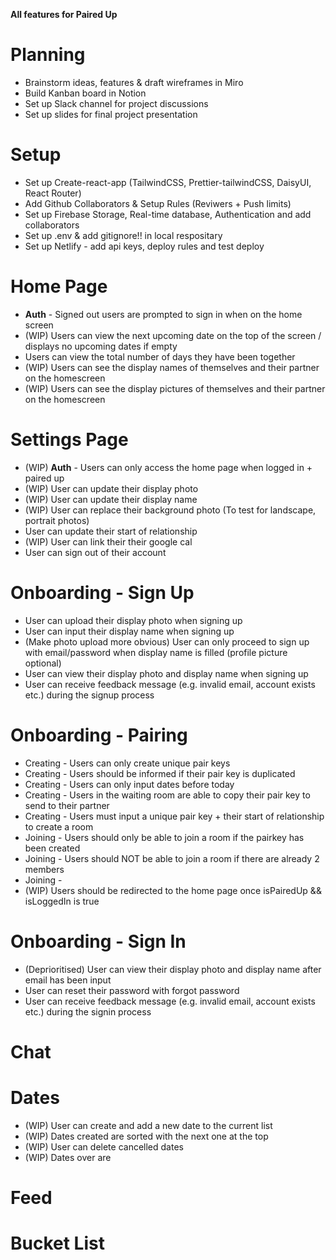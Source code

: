 **All features for Paired Up**

# Planning

- Brainstorm ideas, features & draft wireframes in Miro
- Build Kanban board in Notion
- Set up Slack channel for project discussions
- Set up slides for final project presentation

# Setup

- Set up Create-react-app (TailwindCSS, Prettier-tailwindCSS, DaisyUI, React Router)
- Add Github Collaborators & Setup Rules (Reviwers + Push limits)
- Set up Firebase Storage, Real-time database, Authentication and add collaborators
- Set up .env & add gitignore!! in local respositary
- Set up Netlify - add api keys, deploy rules and test deploy

# Home Page

- **Auth** - Signed out users are prompted to sign in when on the home screen
- (WIP) Users can view the next upcoming date on the top of the screen / displays no upcoming dates if empty
- Users can view the total number of days they have been together
- (WIP) Users can see the display names of themselves and their partner on the homescreen
- (WIP) Users can see the display pictures of themselves and their partner on the homescreen

# Settings Page

- (WIP) **Auth** - Users can only access the home page when logged in + paired up
- (WIP) User can update their display photo
- (WIP) User can update their display name
- (WIP) User can replace their background photo (To test for landscape, portrait photos)
- User can update their start of relationship
- (WIP) User can link their their google cal
- User can sign out of their account

# Onboarding - Sign Up

- User can upload their display photo when signing up
- User can input their display name when signing up
- (Make photo upload more obvious) User can only proceed to sign up with email/password when display name is filled (profile picture optional)
- User can view their display photo and display name when signing up
- User can receive feedback message (e.g. invalid email, account exists etc.) during the signup process

# Onboarding - Pairing

- Creating - Users can only create unique pair keys
- Creating - Users should be informed if their pair key is duplicated
- Creating - Users can only input dates before today
- Creating - Users in the waiting room are able to copy their pair key to send to their partner
- Creating - Users must input a unique pair key + their start of relationship to create a room
- Joining - Users should only be able to join a room if the pairkey has been created
- Joining - Users should NOT be able to join a room if there are already 2 members
- Joining -
- (WIP) Users should be redirected to the home page once isPairedUp && isLoggedIn is true

# Onboarding - Sign In

- (Deprioritised) User can view their display photo and display name after email has been input
- User can reset their password with forgot password
- User can receive feedback message (e.g. invalid email, account exists etc.) during the signin process

# Chat

# Dates

- (WIP) User can create and add a new date to the current list
- (WIP) Dates created are sorted with the next one at the top
- (WIP) User can delete cancelled dates
- (WIP) Dates over are

# Feed

# Bucket List
